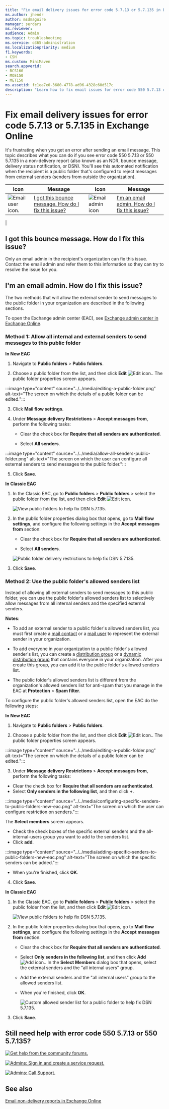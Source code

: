 ```yaml
---
title: "Fix email delivery issues for error code 5.7.13 or 5.7.135 in Exchange Online"
ms.author: jhendr
author: msdmaguire
manager: serdars
ms.reviewer: 
audience: Admin
ms.topic: troubleshooting
ms.service: o365-administration
ms.localizationpriority: medium
f1.keywords:
- CSH
ms.custom: MiniMaven
search.appverid:
- BCS160
- MOE150
- MET150
ms.assetid: fc1ea7e0-3680-4778-ad96-4328c60d517c
description: "Learn how to fix email issues for error code 550 5.7.13 or 5.7.135 in Exchange Online (the public folder recipient is configured to reject messages from external or unauthenticated senders)."
---
```


# Fix email delivery issues for error code 5.7.13 or 5.7.135 in Exchange Online

It's frustrating when you get an error after sending an email message. This topic describes what you can do if you see error code 550 5.7.13 or 550 5.7.135 in a non-delivery report (also known as an NDR, bounce message, delivery status notification, or DSN). You'll see this automated notification when the recipient is a public folder that's configured to reject messages from external senders (senders from outside the organization).

|Icon|Message|Icon|Message|
|---|---|---|---|
|![Email user icon.](../../media/31425afd-41a9-435e-aa85-6886277c369b.png)|[I got this bounce message. How do I fix this issue?](#i-got-this-bounce-message-how-do-i-fix-this-issue)|![Email admin icon](../../media/3d4c569e-b819-4a29-86b1-4b9619cf2acf.png)|[I'm an email admin. How do I fix this issue?](#im-an-email-admin-how-do-i-fix-this-issue)|
|

## I got this bounce message. How do I fix this issue?

Only an email admin in the recipient's organization can fix this issue. Contact the email admin and refer them to this information so they can try to resolve the issue for you.

## I'm an email admin. How do I fix this issue?

The two methods that will allow the external sender to send messages to the public folder in your organization are described in the following sections.

To open the Exchange admin center (EAC), see [Exchange admin center in Exchange Online](../../exchange-admin-center.md).

### Method 1: Allow all internal and external senders to send messages to this public folder

**In New EAC**

1. Navigate to **Public folders** \> **Public folders**.
 
2. Choose a public folder from the list, and then click **Edit** ![Edit icon.](../../media/ebd260e4-3556-4fb0-b0bb-cc489773042c.gif). The public folder properties screen appears.

:::image type="content" source="../../media/editing-a-public-folder.png" alt-text="The screen on which the details of a public folder can be edited.":::

3. Click **Mail flow settings**.

4. Under **Message delivery Restrictions** \> **Accept messages from**, perform the following tasks:

    - Clear the check box for **Require that all senders are authenticated**.

    - Select **All senders**.
    
:::image type="content" source="../../media/allow-all-senders-public-folder.png" alt-text="The screen on which the user can configure all external senders to send messages to the public folder.":::
    
5. Click **Save**.

**In Classic EAC** 

1. In the Classic EAC, go to **Public folders** \> **Public folders** \> select the public folder from the list, and then click **Edit** ![Edit icon.](../../media/ebd260e4-3556-4fb0-b0bb-cc489773042c.gif)

   ![View public folders to help fix DSN 5.7.135.](../../media/fcffe06b-0f7d-4370-b4be-519982aaf5b3.png)

2. In the public folder properties dialog box that opens, go to **Mail flow settings**, and configure the following settings in the **Accept messages from** section:

    - Clear the check box for **Require that all senders are authenticated**.

    - Select **All senders**.

   ![Public folder delivery restrictions to help fix DSN 5.7.135.](../../media/0b1eed9e-0da4-4c75-a0e5-17ce93ae0663.png)

3. Click **Save**.

### Method 2: Use the public folder's allowed senders list

Instead of allowing all external senders to send messages to this public folder, you can use the public folder's allowed senders list to selectively allow messages from all internal senders and the specified external senders.

**Notes**:

- To add an external sender to a public folder's allowed senders list, you must first create a [mail contact](../../recipients-in-exchange-online/manage-mail-contacts.md) or a [mail user](../../recipients-in-exchange-online/manage-mail-users.md) to represent the external sender in your organization.

- To add everyone in your organization to a public folder's allowed sender's list, you can create a [distribution group](../../recipients-in-exchange-online/manage-distribution-groups/manage-distribution-groups.md) or a [dynamic distribution group](../../recipients-in-exchange-online/manage-dynamic-distribution-groups/manage-dynamic-distribution-groups.md) that contains everyone in your organization. After you create this group, you can add it to the public folder's allowed senders list.

- The public folder's allowed senders list is different from the organization's allowed senders list for anti-spam that you manage in the EAC at **Protection** \> **Spam filter**.

To configure the public folder's allowed senders list, open the EAC do the following steps:

**In New EAC**

1. Navigate to **Public folders** \> **Public folders**.

2. Choose a public folder from the list, and then click **Edit** ![Edit icon.](../../media/ebd260e4-3556-4fb0-b0bb-cc489773042c.gif). The public folder properties screen appears.

:::image type="content" source="../../media/editing-a-public-folder.png" alt-text="The screen on which the details of a public folder can be edited.":::

3. Under **Message delivery Restrictions** \> **Accept messages from**, perform the following tasks:

- Clear the check box for **Require that all senders are authenticated**.
- Select **Only senders in the following list**, and then click **+**.
   
 :::image type="content" source="../../media/configuring-specific-senders-to-public-folders-new-eac.png" alt-text="The screen on which the user can configure restriction on senders.":::

The **Select members** screen appears.

- Check the check boxes of the specific external senders and the all-internal-users group you want to add to the senders list.
- Click **add**.
 
:::image type="content" source="../../media/adding-specific-senders-to-public-folders-new-eac.png" alt-text="The screen on which the specific senders can be added.":::
   
- When you're finished, click **OK**.

4. Click **Save**.
 
**In Classic EAC** 

1. In the Classic EAC, go to **Public folders** \> **Public folders** \> select the public folder from the list, and then click **Edit** ![Edit icon.](../../media/ebd260e4-3556-4fb0-b0bb-cc489773042c.gif)

   ![View public folders to help fix DSN 5.7.135.](../../media/fcffe06b-0f7d-4370-b4be-519982aaf5b3.png)

2. In the public folder properties dialog box that opens, go to **Mail flow settings**, and configure the following settings in the **Accept messages from** section:

   - Clear the check box for **Require that all senders are authenticated**.

   - Select **Only senders in the following list**, and then click **Add** ![Add icon.](../../media/8ee52980-254b-440b-99a2-18d068de62d3.gif). In the **Select Members** dialog box that opens, select the external senders and the "all internal users" group.
   - Add the external senders and the "all internal users" group to the allowed senders list.
   - When you're finished, click **OK**.

     ![Custom allowed sender list for a public folder to help fix DSN 5.7.135.](../../media/792bf991-356e-48e8-b356-c669cc9b084e.png)

3. Click **Save**.

## Still need help with error code 550 5.7.13 or 550 5.7.135?

[![Get help from the community forums.](../../media/12a746cc-184b-4288-908c-f718ce9c4ba5.png)](https://answers.microsoft.com/)

[![Admins: Sign in and create a service request.](../../media/10862798-181d-47a5-ae4f-3f8d5a2874d4.png)](https://admin.microsoft.com/AdminPortal/Home#/support)

[![Admins: Call Support.](../../media/9f262e67-e8c9-4fc0-85c2-b3f4cfbc064e.png)](/microsoft-365/Admin/contact-support-for-business-products)

## See also

[Email non-delivery reports in Exchange Online](non-delivery-reports-in-exchange-online.md)